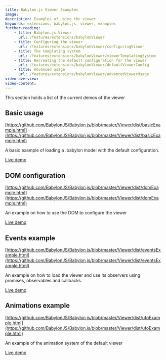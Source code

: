 ```yaml
---
title: Babylon.js Viewer Examples
image: 
description: Examples of using the viewer
keywords: extensions, babylon.js, viewer, examples
further-reading:
    - title: Babylon.js Viewer
      url: /features/extensions/babylonViewer
    - title: Configuring the viewer
      url: /features/extensions/babylonViewer/configuringViewer
    - title: The templating system
      url: /features/extensions/babylonViewer/viewerTemplatingSystem
    - title: Recreating the default configuration for the viewer
      url: /features/extensions/babylonViewer/defaultViewerConfig
    - title: Advanced usage
      url: /features/extensions/babylonViewer/advancedViewerUsage
video-overview:
video-content:
---
```


This section holds a list of the current demos of the viewer

## Basic usage

[https://github.com/BabylonJS/Babylon.js/blob/master/Viewer/dist/basicExample.html](https://github.com/BabylonJS/Babylon.js/blob/master/Viewer/dist/basicExample.html)

A basic example of loading a .babylon model with the default configuration.

[Live demo](https://viewer.babylonjs.com/basicexample)

## DOM configuration

[https://github.com/BabylonJS/Babylon.js/blob/master/Viewer/dist/domExample.html](https://github.com/BabylonJS/Babylon.js/blob/master/Viewer/dist/domExample.html)

An example on how to use the DOM to configure the viewer

[Live demo](https://viewer.babylonjs.com/domexample)

## Events example

[https://github.com/BabylonJS/Babylon.js/blob/master/Viewer/dist/eventsExample.html](https://github.com/BabylonJS/Babylon.js/blob/master/Viewer/dist/eventsExample.html)

An example on how to load the viewer and use its observers using promises, observables and callbacks.

[Live demo](https://viewer.babylonjs.com/eventsexample)

## Animations example

[https://github.com/BabylonJS/Babylon.js/blob/master/Viewer/dist/ufoExample.html](https://github.com/BabylonJS/Babylon.js/blob/master/Viewer/dist/ufoExample.html)

An example of the animation system of the default viewer

[Live demo](https://viewer.babylonjs.com/ufoexample)